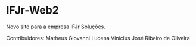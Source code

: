 # IFJr-Web2
Novo site para a empresa IFJr Soluções.

Contribuidores:
Matheus Giovanni Lucena
Vinícius José Ribeiro de Oliveira
